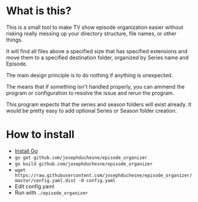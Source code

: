 # What is this?

This is a small tool to make TV show episode organization easier without risking really messing up your directory structure, file names, or other things.

It will find all files above a specified size that has specified extensions and move them to a specified destination folder, organized by Series name and Episode.

The main design principle is to do nothing if anything is unexpected. 

The means that if something isn't handled properly, you can ammend the program or configuration to resolve the issue and rerun the program.

This program expects that the series and season folders will exist already. It would be pretty easy to add optional Series or Season folder creation.

# How to install

- [Install Go](https://golang.org/doc/install)
- `go get github.com/josephduchesne/episode_organizer`
- `go build github.com/josephduchesne/episode_organizer`
- `wget https://raw.githubusercontent.com/josephduchesne/episode_organizer/master/config.yaml.dist -O config.yaml`
- Edit config.yaml
- Run with `./episode_organizer`
